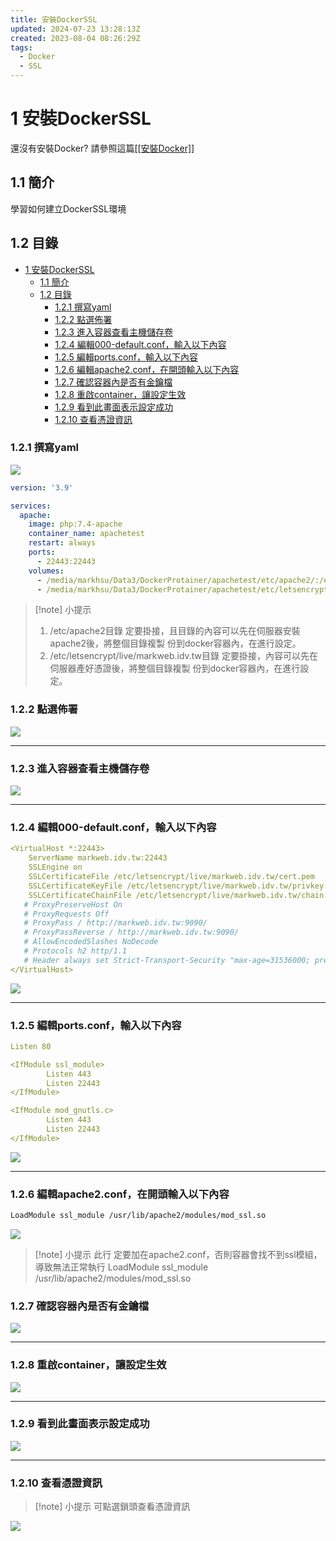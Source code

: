 ```yaml
---
title: 安裝DockerSSL
updated: 2024-07-23 13:28:13Z
created: 2023-08-04 08:26:29Z
tags:
  - Docker
  - SSL
---
```


# 1 安裝DockerSSL

還沒有安裝Docker? 請參照這篇[[[安裝Docker]]](app://obsidian.md/%E5%AE%89%E8%A3%9DDocker)

## 1.1 簡介
學習如何建立DockerSSL環境

## 1.2 目錄
- [1 安裝DockerSSL](#1-安裝dockerssl)
  - [1.1 簡介](#11-簡介)
  - [1.2 目錄](#12-目錄)
    - [1.2.1 撰寫yaml](#121-撰寫yaml)
    - [1.2.2 點選佈署](#122-點選佈署)
    - [1.2.3 進入容器查看主機儲存卷](#123-進入容器查看主機儲存卷)
    - [1.2.4 編輯000-default.conf，輸入以下內容](#124-編輯000-defaultconf輸入以下內容)
    - [1.2.5 編輯ports.conf，輸入以下內容](#125-編輯portsconf輸入以下內容)
    - [1.2.6 編輯apache2.conf，在開頭輸入以下內容](#126-編輯apache2conf在開頭輸入以下內容)
    - [1.2.7 確認容器內是否有金鑰檔](#127-確認容器內是否有金鑰檔)
    - [1.2.8 重啟container，讓設定生效](#128-重啟container讓設定生效)
    - [1.2.9 看到此畫面表示設定成功](#129-看到此畫面表示設定成功)
    - [1.2.10 查看憑證資訊](#1210-查看憑證資訊)


### 1.2.1 撰寫yaml

![](https://markweb.idv.tw/uploads/upload_aca249dcf820a03a03d61788198b73db.png)


```yaml
version: '3.9'

services:
  apache:
    image: php:7.4-apache
    container_name: apachetest
    restart: always
    ports:
      - 22443:22443
    volumes:
      - /media/markhsu/Data3/DockerProtainer/apachetest/etc/apache2/:/etc/apache2/
      - /media/markhsu/Data3/DockerProtainer/apachetest/etc/letsencrypt/live/markweb.idv.tw:/etc/letsencrypt/live/markweb.idv.tw
```

> [!note] 小提示 
> 1.  /etc/apache2目錄 定要掛接，且目錄的內容可以先在伺服器安裝apache2後，將整個目錄複製 份到docker容器內，在進行設定。
> 2.  /etc/letsencrypt/live/markweb.idv.tw目錄 定要掛接，內容可以先在伺服器產好憑證後，將整個目錄複製 份到docker容器內，在進行設定。

<!--more-->

### 1.2.2 點選佈署

![](https://markweb.idv.tw/uploads/upload_6f876ab65bf9e46566e692d2691ae3fa.png)

* * *

### 1.2.3 進入容器查看主機儲存卷

![](https://markweb.idv.tw/uploads/upload_93956c4e7bc4dce14e04236d9a681a69.png)

* * *

### 1.2.4 編輯000-default.conf，輸入以下內容

```yaml
<VirtualHost *:22443>
    ServerName markweb.idv.tw:22443
    SSLEngine on
    SSLCertificateFile /etc/letsencrypt/live/markweb.idv.tw/cert.pem
    SSLCertificateKeyFile /etc/letsencrypt/live/markweb.idv.tw/privkey.pem
    SSLCertificateChainFile /etc/letsencrypt/live/markweb.idv.tw/chain.pem
   # ProxyPreserveHost On
   # ProxyRequests Off
   # ProxyPass / http://markweb.idv.tw:9090/
   # ProxyPassReverse / http://markweb.idv.tw:9090/
   # AllowEncodedSlashes NoDecode
   # Protocols h2 http/1.1
   # Header always set Strict-Transport-Security "max-age=31536000; preload"
</VirtualHost>
```

![](https://markweb.idv.tw/uploads/upload_d7bf30a0ec1c12a5bda17e1e0ee94bdb.png)

* * *

### 1.2.5 編輯ports.conf，輸入以下內容

```yaml
Listen 80

<IfModule ssl_module>
        Listen 443
        Listen 22443
</IfModule>

<IfModule mod_gnutls.c>
        Listen 443
        Listen 22443
</IfModule>
```

![](https://markweb.idv.tw/uploads/upload_1138f792ca692686897eccc797cb0a0e.png)

* * *

### 1.2.6 編輯apache2.conf，在開頭輸入以下內容

```bash
LoadModule ssl_module /usr/lib/apache2/modules/mod_ssl.so
```

![](https://markweb.idv.tw/uploads/upload_38423d7789e53ca871157fb70b779c07.png)


> [!note] 小提示 
> 此行 定要加在apache2.conf，否則容器會找不到ssl模組，導致無法正常執行 LoadModule ssl\_module /usr/lib/apache2/modules/mod\_ssl.so

### 1.2.7 確認容器內是否有金鑰檔

![](https://markweb.idv.tw/uploads/upload_341588ace47533026a4176b22d1792d5.png)

* * *

### 1.2.8 重啟container，讓設定生效

![](https://markweb.idv.tw/uploads/upload_a11f10ac38b0cfe8da0755ba3df26426.png)

* * *

### 1.2.9 看到此畫面表示設定成功

![](https://markweb.idv.tw/uploads/upload_eca3b771efd3d03261c3cf62f797e7c2.png)

* * *

### 1.2.10 查看憑證資訊

> [!note] 小提示 
> 可點選鎖頭查看憑證資訊

![](https://markweb.idv.tw/uploads/upload_09fdac17273a31b165d42ad26675b1a9.png)